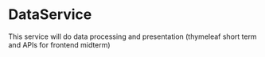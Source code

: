 # DataService
This service will do data processing and presentation (thymeleaf short term and APIs for frontend midterm)
